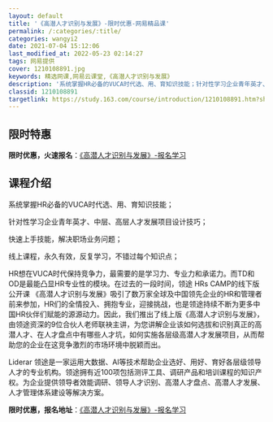 ```yaml
---
layout: default
title: '《高潜人才识别与发展》-限时优惠-网易精品课'
permalink: /:categories/:title/
categories: wangyi2
date: 2021-07-04 15:12:06
last_modified_at: 2022-05-23 02:14:27
tags: 网易提供
cover: 1210108891.jpg
keywords: 精选网课,网易云课堂,《高潜人才识别与发展》
description: '系统掌握HR必备的VUCA时代选、用、育知识技能；针对性学习企业青年英才、中层、高层人才发展项目设计技巧；快速上手技能，'
classid: 1210108891
targetlink: https://study.163.com/course/introduction/1210108891.htm?share=1&shareId=1025206652&utm_campaign=share&utm_medium=iphoneShare&utm_source=&utm_u=1025206652
---
```


## 限时特惠

**限时优惠，火速报名**：[《高潜人才识别与发展》-报名学习](https://study.163.com/course/introduction/1210108891.htm?share=1&shareId=1025206652&utm_campaign=share&utm_medium=iphoneShare&utm_source=&utm_u=1025206652)

## 课程介绍

系统掌握HR必备的VUCA时代选、用、育知识技能；

针对性学习企业青年英才、中层、高层人才发展项目设计技巧；

快速上手技能，解决职场业务问题；

线上课程，永久有效，反复学习，不错过每个知识点；



HR想在VUCA时代保持竞争力，最需要的是学习力、专业力和承诺力。而TD和OD是最能凸显HR专业性的模块。在过去的一段时间，领途 HRs CAMP的线下版公开课  《高潜人才识别与发展》吸引了数万家全球及中国领先企业的HR和管理者前来参加，HR们的全情投入、拥抱专业，迎接挑战，也是领途持续不断为更多中国HR伙伴们赋能的源源动力。因此，我们推出了线上版《高潜人才识别与发展》，由领途资深的9位合伙人老师联袂主讲，为您讲解企业该如何选拔和识别真正的高潜人才、在人才盘点中有哪些人才坑，如何实施各层级高潜人才发展项目，从而帮助您的企业在这竞争激烈的市场环境中脱颖而出。



Liderar 领途是一家运用大数据、AI等技术帮助企业选好、用好、育好各层级领导人才的专业机构。领途拥有近100项包括测评工具、调研产品和培训课程的知识产权。为企业提供领导者效能调研、领导人才识别、高潜人才盘点、高潜人才发展、人才管理体系建设等解决方案。

**限时优惠，报名地址**：[《高潜人才识别与发展》-报名学习](https://study.163.com/course/introduction/1210108891.htm?share=1&shareId=1025206652&utm_campaign=share&utm_medium=iphoneShare&utm_source=&utm_u=1025206652)


